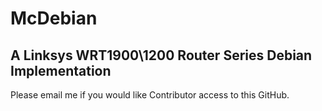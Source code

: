 # McDebian

## A Linksys WRT1900\1200 Router Series Debian Implementation


Please email me if you would like Contributor access to this GitHub. 

